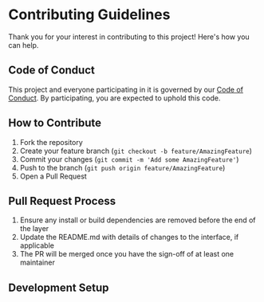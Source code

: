 <!-- @format -->

# Contributing Guidelines

Thank you for your interest in contributing to this project! Here's how you can help.

## Code of Conduct

This project and everyone participating in it is governed by our [Code of Conduct](CODE_OF_CONDUCT.md). By participating, you are expected to uphold this code.

## How to Contribute

1. Fork the repository
2. Create your feature branch (`git checkout -b feature/AmazingFeature`)
3. Commit your changes (`git commit -m 'Add some AmazingFeature'`)
4. Push to the branch (`git push origin feature/AmazingFeature`)
5. Open a Pull Request

## Pull Request Process

1. Ensure any install or build dependencies are removed before the end of the layer
2. Update the README.md with details of changes to the interface, if applicable
3. The PR will be merged once you have the sign-off of at least one maintainer

## Development Setup
